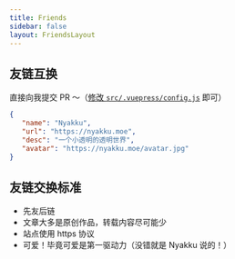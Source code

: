 ```yaml
---
title: Friends
sidebar: false
layout: FriendsLayout
---
```


## 友链互换

直接向我提交 PR ～（[修改 `src/.vuepress/config.js`](https://github.com/SigureMo/notev/edit/main/src/.vuepress/config.js) 即可）

```json
{
   "name": "Nyakku",
   "url": "https://nyakku.moe",
   "desc": "一个小透明的透明世界",
   "avatar": "https://nyakku.moe/avatar.jpg"
}
```

## 友链交换标准

-  先友后链
-  文章大多是原创作品，转载内容尽可能少
-  站点使用 https 协议
-  可爱！毕竟可爱是第一驱动力（没错就是 Nyakku 说的！）

